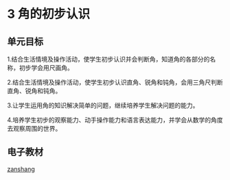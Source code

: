 # 3 角的初步认识

## 单元目标

1.结合生活情境及操作活动，使学生初步认识并会判断角，知道角的各部分的名称，初步学会用尺画角。

2.结合生活情境及操作活动，使学生初步认识直角、锐角和钝角，会用三角尺判断直角、锐角和钝角。

3.让学生运用角的知识解决简单的问题，继续培养学生解决问题的能力。

4.培养学生初步的观察能力、动手操作能力和语言表达能力，并学会从数学的角度去观察周围的世界。

## 电子教材

<Ebook grade="xxsx2a" :pages="38" :paged="45" ></Ebook>

[zanshang](../res/zanshang.md ':include')